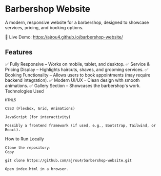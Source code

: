 <h1>Barbershop Website</h1>

A modern, responsive website for a barbershop, designed to showcase services, pricing, and booking options.

🔗 Live Demo: https://ajrou4.github.io/barbershop-website/
<h2>Features</h2>

✅ Fully Responsive – Works on mobile, tablet, and desktop.
✅ Service & Pricing Display – Highlights haircuts, shaves, and grooming services.
✅ Booking Functionality – Allows users to book appointments (may require backend integration).
✅ Modern UI/UX – Clean design with smooth animations.
✅ Gallery Section – Showcases the barbershop's work.
Technologies Used

    HTML5

    CSS3 (Flexbox, Grid, Animations)

    JavaScript (for interactivity)

    Possibly a frontend framework (if used, e.g., Bootstrap, Tailwind, or React).

How to Run Locally

    Clone the repository:
    Copy

    git clone https://github.com/ajrou4/barbershop-website.git

    Open index.html in a browser.
